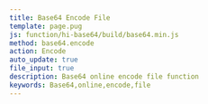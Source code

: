 ```yaml
---
title: Base64 Encode File
template: page.pug
js: function/hi-base64/build/base64.min.js
method: base64.encode
action: Encode
auto_update: true
file_input: true
description: Base64 online encode file function
keywords: Base64,online,encode,file
---
```

